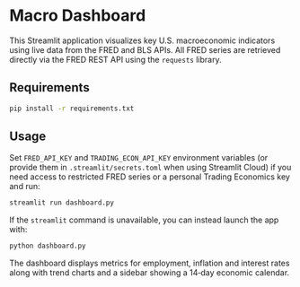 # Macro Dashboard

This Streamlit application visualizes key U.S. macroeconomic indicators using live data from the FRED and BLS APIs.
All FRED series are retrieved directly via the FRED REST API using the ``requests`` library.

## Requirements

```bash
pip install -r requirements.txt
```

## Usage

Set `FRED_API_KEY` and `TRADING_ECON_API_KEY` environment variables (or provide
them in `.streamlit/secrets.toml` when using Streamlit Cloud) if you need
access to restricted FRED series or a personal Trading Economics key and run:

```bash
streamlit run dashboard.py
```

If the `streamlit` command is unavailable, you can instead launch the app with:

```bash
python dashboard.py
```

The dashboard displays metrics for employment, inflation and interest rates along with trend charts and a sidebar showing a 14‑day economic calendar.
